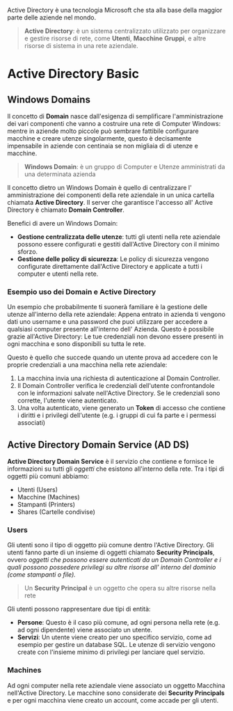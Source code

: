 Active Directory è una tecnologia Microsoft che sta alla base della maggior parte delle aziende nel mondo. 

> **Active Directory**: è un sistema centralizzato utilizzato per organizzare e gestire risorse di rete, come **Utenti**, **Macchine** **Gruppi**, e altre risorse di sistema in una rete aziendale. 

# Active Directory Basic
## Windows Domains
Il concetto di **Domain** nasce dall'esigenza di semplificare l'amministrazione dei vari componenti che vanno a costruire una rete di Computer Windows:
mentre in aziende molto piccole può sembrare fattibile configurare macchine  e creare utenze singolarmente, questo è decisamente impensabile in aziende con centinaia se non migliaia di di utenze e macchine.

> **Windows Domain**: è un gruppo di Computer e Utenze amministrati da una determinata azienda

Il concetto dietro un Windows Domain è quello di centralizzare l' amministrazione dei componenti della rete aziendale in un unica cartella chiamata **Active Directory**. 
Il server che garantisce l'accesso all' Active Directory è chiamato **Domain Controller**.

Benefici di avere un Windows Domain:
- **Gestione centralizzata delle utenze**: tutti gli utenti nella rete aziendale possono essere configurati e gestiti dall'Active Directory con il minimo sforzo.
- **Gestione delle policy di sicurezza**: Le policy di sicurezza vengono configurate direttamente dall'Active Directory e applicate a tutti i computer e utenti nella rete.
### Esempio uso dei Domain e Active Directory
Un esempio che probabilmente ti suonerà familiare è la gestione delle utenze all'interno della rete aziendale: Appena entrato in azienda ti vengono dati uno username e una password che puoi utilizzare per accedere a qualsiasi computer presente all'interno dell' Azienda. 
Questo è possibile grazie all'Active Directory: Le tue credenziali non devono essere presenti in ogni macchina e sono disponibili su tutta le rete. 

Questo è quello che succede quando un utente prova ad accedere con le proprie credenziali a una macchina nella rete aziendale:
1. La macchina invia una richiesta di autenticazione al Domain Controller.
2. Il Domain Controller verifica le credenziali dell'utente confrontandole con le informazioni salvate nell'Active Directory. Se le credenziali sono corrette, l'utente viene autenticato.
3. Una volta autenticato, viene generato un **Token** di accesso che contiene i diritti e i privilegi dell'utente (e.g. i gruppi di cui fa parte e i permessi associati)

## Active Directory Domain Service (AD DS)
**Active Directory Domain Service** è il servizio che contiene e fornisce le informazioni su tutti gli *oggetti* che esistono all'interno della rete. 
Tra i tipi di oggetti più comuni abbiamo:
- Utenti (Users)
- Macchine (Machines)
- Stampanti (Printers)
- Shares (Cartelle condivise)
### Users
Gli utenti sono il tipo di oggetto più comune dentro l'Active Directory. Gli utenti fanno parte di un insieme di oggetti chiamato **Security Principals**, ovvero *oggetti che possono essere autenticati da un Domain Controller e i quali possono possedere privilegi su altre risorse all' interno del dominio (come stampanti o file).*

> Un **Security Principal** è un oggetto che opera su altre risorse nella rete

Gli utenti possono rappresentare due tipi di entità:
- **Persone**: Questo è il caso più comune, ad ogni persona nella rete (e.g. ad ogni dipendente) viene associato un utente.
- **Servizi**: Un utente viene creato per uno specifico servizio, come ad esempio per gestire un database SQL. Le utenze di servizio vengono create con l'insieme minimo di privilegi per lanciare quel servizio.
### Machines
Ad ogni computer nella rete aziendale viene associato un oggetto Macchina nell'Active Directory. Le macchine sono considerate dei **Security Principals** e per ogni macchina viene creato un account, come accade per gli utenti.